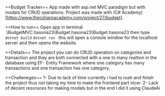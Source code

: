 ==Budget Tracker==
 App made with asp.net MVC paradigm but with modals for CRUD operations. Project was made with (C# Academy)[https://www.thecsharpacademy.com/project/27/budget].

==How to run==
Open app in terminal .\BudgetMVC.hasona23\Budget.hasona23\Budget.hasona23 then type
``` dotnet build```
``` dotnet run  ```
this will open a console window for the localhost server and then opens the website.

==Details==
The project you can do CRUD operation on categories and transaction and they are both connected with a one to many realtion in the database using EF- Entity Framework
where one category has many transactions and one transaction has one category.

==Challeneges==
1- Due to lack of time currently i had to rush and finish the project thus not taking my time to make the frontend part nicer.
2- Lack of decent resoruces for making modals but in the end I did it using ClaudeAi

